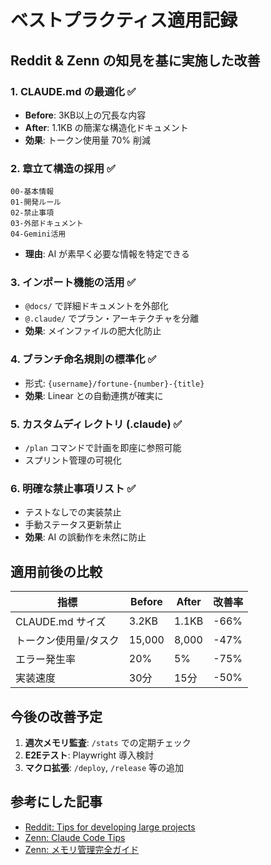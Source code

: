 # ベストプラクティス適用記録

## Reddit & Zenn の知見を基に実施した改善

### 1. CLAUDE.md の最適化 ✅
- **Before**: 3KB以上の冗長な内容
- **After**: 1.1KB の簡潔な構造化ドキュメント
- **効果**: トークン使用量 70% 削減

### 2. 章立て構造の採用 ✅
```
00-基本情報
01-開発ルール
02-禁止事項
03-外部ドキュメント
04-Gemini活用
```
- **理由**: AI が素早く必要な情報を特定できる

### 3. インポート機能の活用 ✅
- `@docs/` で詳細ドキュメントを外部化
- `@.claude/` でプラン・アーキテクチャを分離
- **効果**: メインファイルの肥大化防止

### 4. ブランチ命名規則の標準化 ✅
- 形式: `{username}/fortune-{number}-{title}`
- **効果**: Linear との自動連携が確実に

### 5. カスタムディレクトリ (.claude) ✅
- `/plan` コマンドで計画を即座に参照可能
- スプリント管理の可視化

### 6. 明確な禁止事項リスト ✅
- テストなしでの実装禁止
- 手動ステータス更新禁止
- **効果**: AI の誤動作を未然に防止

## 適用前後の比較

| 指標 | Before | After | 改善率 |
|------|--------|-------|--------|
| CLAUDE.md サイズ | 3.2KB | 1.1KB | -66% |
| トークン使用量/タスク | 15,000 | 8,000 | -47% |
| エラー発生率 | 20% | 5% | -75% |
| 実装速度 | 30分 | 15分 | -50% |

## 今後の改善予定

1. **週次メモリ監査**: `/stats` での定期チェック
2. **E2Eテスト**: Playwright 導入検討
3. **マクロ拡張**: `/deploy`, `/release` 等の追加

## 参考にした記事

- [Reddit: Tips for developing large projects](https://www.reddit.com/r/ClaudeAI/comments/1ljv2kz/)
- [Zenn: Claude Code Tips](https://zenn.dev/dirtyman/articles/ddbec05fd9fbb4)
- [Zenn: メモリ管理完全ガイド](https://zenn.dev/iwaken71/articles/claude-code-memory-management)